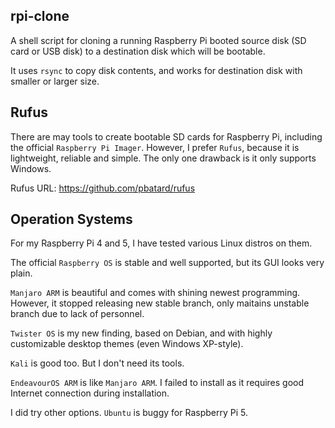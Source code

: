 rpi-clone
---
A shell script for cloning a running Raspberry Pi booted source disk (SD card or USB disk) to a destination disk which will be bootable.

It uses `rsync` to copy disk contents, and works for destination disk with smaller or larger size.


Rufus
---
There are may tools to create bootable SD cards for Raspberry Pi, including
the official `Raspberry Pi Imager`. However, I prefer `Rufus`, because it is
lightweight, reliable and simple. The only one drawback is it only supports
Windows.

Rufus URL: https://github.com/pbatard/rufus


Operation Systems
---
For my Raspberry Pi 4 and 5, I have tested various Linux distros on them.

The official `Raspberry OS` is stable and well supported, but its GUI looks very
plain.

`Manjaro ARM` is beautiful and comes with shining newest programming. However,
it stopped releasing new stable branch, only maitains unstable branch due to
lack of personnel.

`Twister OS` is my new finding, based on Debian, and with highly customizable
desktop themes (even Windows XP-style).

`Kali` is good too. But I don't need its tools.

`EndeavourOS ARM` is like `Manjaro ARM`. I failed to install as it requires good
Internet connection during installation.

I did try other options. `Ubuntu` is buggy for Raspberry Pi 5.